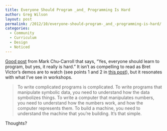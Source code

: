 ```yaml
---
title: Everyone Should Program _and_ Programming Is Hard
author: Greg Wilson
layout: post
permalink: /2012/10/everyone-should-program-_and_-programming-is-hard/
categories:
  - Community
  - Curriculum
  - Design
  - Noticed
---
```

[Good post][1] from Mark Chu-Carroll that says, &#8220;Yes, everyone should learn to program, but yes, it really is hard.&#8221; It isn&#8217;t as compelling to read as Bret Victor&#8217;s demos are to watch (see points 1 and 2 in [this post][2]), but it resonates with what I&#8217;ve see in workshops.

> To write complicated programs is complicated. To write programs that manipulate symbolic data, you need to understand how the data symbolizes things. To write a computer that manipulates numbers, you need to understand how the numbers work, and how the computer represents them. To build a machine, you need to understand the machine that you&#8217;re building. It&#8217;s that simple.

Thoughts?

 [1]: http://scientopia.org/blogs/goodmath/2012/10/05/everyone-should-program-or-programming-is-hard-both/
 [2]: /2012/09/26/round-4-a-slight-diversion/